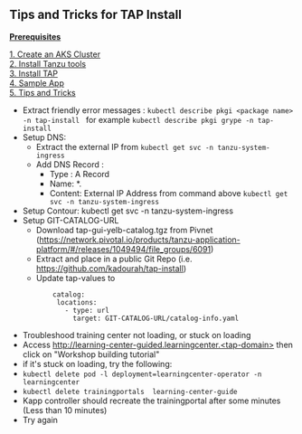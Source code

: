 ## Tips and Tricks for TAP Install

**[Prerequisites](prereqs.md)**

[1. Create an AKS Cluster](azure-setup.md)<br>
[2. Install Tanzu tools](tanzu-tools-setup.md)<br>
[3. Install TAP](tap-install.md)<br>
[4. Sample App](sample-app.md)<br>
[5. Tips and Tricks](tap-tips-and-tricks-install.md)<br>

- Extract friendly error messages : ```kubectl describe pkgi <package name> -n tap-install ``` for example ```kubectl describe pkgi grype -n tap-install ```
- Setup DNS:
    - Extract the external IP from ```kubectl get svc -n tanzu-system-ingress```
    - Add DNS Record :
        - Type : A Record
        - Name: *.<ingressdomain>
        - Content: External IP Address from command above ```kubectl get svc -n tanzu-system-ingress```
- Setup Contour: kubectl get svc -n tanzu-system-ingress
- Setup GIT-CATALOG-URL
    - Download  tap-gui-yelb-catalog.tgz from Pivnet (https://network.pivotal.io/products/tanzu-application-platform/#/releases/1049494/file_groups/6091)
    - Extract and place in a public Git Repo (i.e. https://github.com/kadourah/tap-install)
    - Update tap-values to
         ```
             catalog:
              locations:
                - type: url
                  target: GIT-CATALOG-URL/catalog-info.yaml
         ```
- Troubleshood training center not loading, or stuck on loading 
 - Access http://learning-center-guided.learningcenter.<tap-domain> then click on "Workshop building tutorial"
 - if it's stuck on loading, try the following:
 - ```kubectl delete pod -l deployment=learningcenter-operator -n learningcenter```
 - ```kubectl delete trainingportals  learning-center-guide```
 - Kapp controller should recreate the trainingportal after some minutes (Less than 10 minutes)
 - Try again